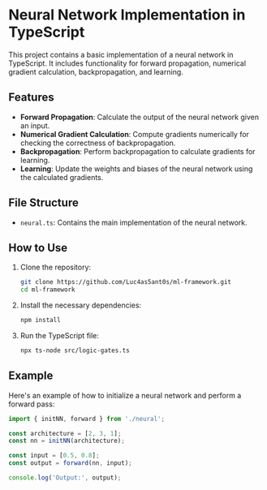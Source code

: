 # Neural Network Implementation in TypeScript

This project contains a basic implementation of a neural network in TypeScript. It includes functionality for forward propagation, numerical gradient calculation, backpropagation, and learning.

## Features

- **Forward Propagation**: Calculate the output of the neural network given an input.
- **Numerical Gradient Calculation**: Compute gradients numerically for checking the correctness of backpropagation.
- **Backpropagation**: Perform backpropagation to calculate gradients for learning.
- **Learning**: Update the weights and biases of the neural network using the calculated gradients.

## File Structure

- `neural.ts`: Contains the main implementation of the neural network.

## How to Use

1. Clone the repository:
    ```sh
    git clone https://github.com/Luc4as5ant0s/ml-framework.git
    cd ml-framework
    ```

2. Install the necessary dependencies:
    ```sh
    npm install
    ```

3. Run the TypeScript file:
    ```sh
    npx ts-node src/logic-gates.ts
    ```

## Example

Here's an example of how to initialize a neural network and perform a forward pass:

```typescript
import { initNN, forward } from './neural';

const architecture = [2, 3, 1];
const nn = initNN(architecture);

const input = [0.5, 0.8];
const output = forward(nn, input);

console.log('Output:', output);
